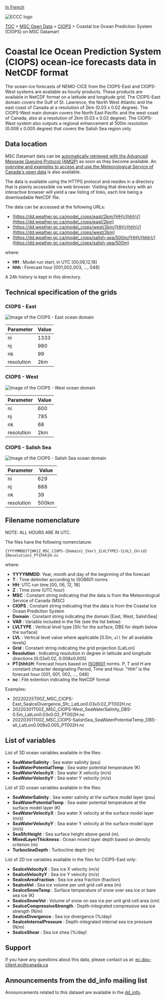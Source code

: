 [In French](readme_spcog-datamart_fr.md)

![ECCC logo](../../img_eccc-logo.png)

[TOC](../../readme_en.md) > [MSC Open Data](../readme_en.md) > [CIOPS](readme_ciops_en.md) > Coastal Ice Ocean Prediction System (CIOPS) on MSC Datamart 

# Coastal Ice Ocean Prediction System (CIOPS) ocean-ice forecasts data in NetCDF format

The ocean-ice forecasts of NEMO-CICE from the CIOPS-East and CIOPS-West systems are available as hourly products. These products are available in NetCDF format on a latitude and longitude grid. The CIOPS-East domain covers the Gulf of St. Lawrence, the North West Atlantic and the east coast of Canada at a resolution of 2km (0.03 x 0.02 degree). The CIOPS-West main domain covers the North East Pacific and the west coast of Canada, also at a resolution of 2km (0.03 x 0.02 degree). The CIOPS-West system also outputs a regional enhancement at 500m resolution (0.008 x 0.005 degree) that covers the Salish Sea region only.

## Data location 

MSC Datamart data can be [automatically retrieved with the Advanced Message Queuing Protocol (AMQP)](../../msc-datamart/amqp_en.md) as soon as they become available. An [overview and examples to access and use the Meteorological Service of Canada's open data](../../usage/readme_en.md) is also available.

The data is available using the HTTPS protocol and resides in a directory that is plainly accessible via web browser. Visiting that directory with an interactive browser will yield a raw listing of links, each link being a downloadable NetCDF file.

The data can be accessed at the following URLs: 

* [https://dd.weather.gc.ca/model_ciops/east/2km/{HH}/{hhh}/](https://dd.weather.gc.ca/model_ciops/east/2km)
* [https://dd.weather.gc.ca/model_ciops/west/2km/{HH}/{hhh}/](https://dd.weather.gc.ca/model_ciops/west/2km)
* [https://dd.weather.gc.ca/model_ciops/salish-sea/500m/{HH}/{hhh}/](https://dd.weather.gc.ca/model_ciops/salish-sea/500m)                  

where:

* __HH__ : Model run start, in UTC [00,06,12,18]
* __hhh__ : Forecast hour [001,002,003, ..., 048] 

A 24h history is kept in this directory.

## Technical specification of the grids

### CIOPS - East

![Image of the CIOPS - East ocean domain](https://collaboration.cmc.ec.gc.ca/cmc/cmos/public_doc/msc-data/nwp_ciops/grille_ciops-east.png)

| Parameter | Value |
| ------ | ------ |
| ni | 1333 |
| nj | 980 |
| nk | 99 |
| resolution | 2km |

### CIOPS - West

![Image of the CIOPS - West ocean domain](https://collaboration.cmc.ec.gc.ca/cmc/cmos/public_doc/msc-data/nwp_ciops/grille_ciops-west.png)

| Parameter | Value |
| ------ | ------ |
| ni | 600 |
| nj | 785 |
| nk | 68 |
| resolution | 2km |

### CIOPS - Salish Sea

![Image of the CIOPS - Salish Sea ocean domain](https://collaboration.cmc.ec.gc.ca/cmc/cmos/public_doc/msc-data/nwp_ciops/grille_ciops-salishsea.png)

| Parameter | Value |
| ------ | ------ |
| ni | 629 |
| nj | 888 |
| nk | 39 |
| resolution | 500km |

## Filename nomenclature

NOTE: ALL HOURS ARE IN UTC.

The files have the following nomenclature: 

`{YYYYMMDD}T{HH}Z_MSC_CIOPS-{Domain}_{Var}_{LVLTYPE}-{LVL}_{Grid}{Resolution}_PT{hhh}H.nc`

where:

* __YYYYMMDD__: Year, month and day of the beginning of the forecast
* __T__ : Time delimiter according to ISO8601 norms
* __HH__: UTC run time [00, 06, 12, 18]
* __Z__ : Time zone (UTC hour)
* __MSC__ : Constant string indicating that the data is from the Meteorologcal Service of Canada (MSC)
* __CIOPS__ : Constant string indicating that the data is from the Coastal Ice Ocean Prediction System
* __Domain__ : Constant string indicating the domain [East, West, SalishSea]
* __VAR__ : Variable included in the file (see the list below)
* __LVLTYPE__ : Vertical level type [Sfc for the surface, DBS for depth below the surface]
* __LVL__ : Vertical level value where applicable [0.5m, `all` for all available levels]
* __Grid__ : Constant string indicating the grid projection [LatLon]
* __Resolution__ : Indicating resolution in degree in latitude and longitude directions [0.03x0.02, 0.008x0.005] 
* __PT{hhh}H__: Forecast hours based on [ISO8601](https://en.wikipedia.org/wiki/ISO_8601) norms. P, T and H are constant character designating Period, Time and Hour. "hhh" is the forecast hour [001, 001, 002, ..., 048]
* __nc__ : File extention indicating the NetCDF format

Examples:

* 20220225T00Z_MSC_CIOPS-East_SeaIceDivergence_Sfc_LatLon0.03x0.02_PT002H.nc
* 20220301T00Z_MSC_CIOPS-West_SeaWaterSalinity_DBS-0.5m_LatLon0.03x0.02_PT002H.nc
* 20220301T00Z_MSC_CIOPS-SalishSea_SeaWaterPotentialTemp_DBS-all_LatLon0.008x0.005_PT002H.nc

## List of variables 

List of 3D ocean variables available in the files: 

* __SeaWaterSalinity__ : Sea water salinity (psu) 
* __SeaWaterPotentialTemp__ : Sea water potential temperature (K)
* __SeaWaterVelocityX__ : Sea water X velocity (m/s)
* __SeaWaterVelocityY__ : Sea water Y velocity (m/s)

List of 2D ocean variables available in the files: 

* __SeaWaterSalinity__ : Sea water salinity at the surface model layer (psu) 
* __SeaWaterPotentialTemp__ : Sea water potential temperature at the surface model layer (K)
* __SeaWaterVelocityX__ : Sea water X velocity at the surface model layer (m/s)
* __SeaWaterVelocityY__ : Sea water Y velocity at the surface model layer (m/s)
* __SeaSfcHeight__ : Sea surface height above geoid (m).
* __MixedLayerThickness__ : Ocean mixed layer depth based on density criterion (m)
* __TurboclineDepth__ : Turbocline depth (m)

List of 2D ice variables available in the files for CIOPS-East only:

* __SeaIceVelocityX__ : Sea ice X velocity (m/s)
* __SeaIceVelocityY__ : Sea ice Y velocity (m/s)
* __SeaIceAreaFraction__ : Sea ice area fraction (fraction)
* __SeaIceVol__ : Sea ice volume per unit grid cell area (m)
* __SeaIceSnowTemp__ : Surface temperature of snow over sea ice or bare sea ice (K)
* __SeaIceSnowVol__ : Volume of snow on sea ice per unit grid cell area (cm)
* __SeaIceCompressiveStrength__ : Depth-integrated compressive sea ice strength (N/m)
* __SeaIceDivergence__ : Sea ice divergence (%/day)
* __SeaIceInternalPressure__ : Depth-integrated internal sea ice pressure (N/m)
* __SeaIceShear__ : Sea ice shea (%/day)

## Support

If you have any questions about this data, please contact us at: [ec.dps-client.ec@canada.ca](mailto:ec.dps-client.ec@canada.ca)

## Announcements from the dd_info mailing list

Announcements related to this dataset are available in the [dd_info](https://lists.ec.gc.ca/cgi-bin/mailman/listinfo/dd_info).


